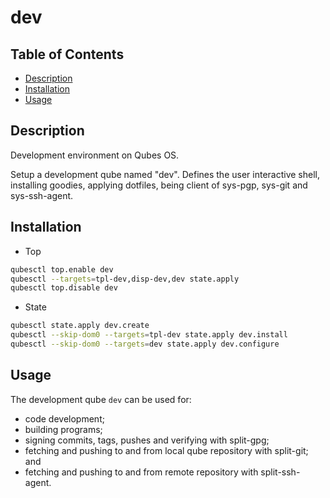 # dev

## Table of Contents

* [Description](#description)
* [Installation](#installation)
* [Usage](#usage)

## Description

Development environment on Qubes OS.

Setup a development qube named "dev". Defines the user interactive shell,
installing goodies, applying dotfiles, being client of sys-pgp, sys-git and
sys-ssh-agent.

## Installation

- Top
```sh
qubesctl top.enable dev
qubesctl --targets=tpl-dev,disp-dev,dev state.apply
qubesctl top.disable dev
```

- State
```sh
qubesctl state.apply dev.create
qubesctl --skip-dom0 --targets=tpl-dev state.apply dev.install
qubesctl --skip-dom0 --targets=dev state.apply dev.configure
```

## Usage

The development qube `dev` can be used for:

- code development;
- building programs;
- signing commits, tags, pushes and verifying with split-gpg;
- fetching and pushing to and from local qube repository with split-git; and
- fetching and pushing to and from remote repository with split-ssh-agent.
